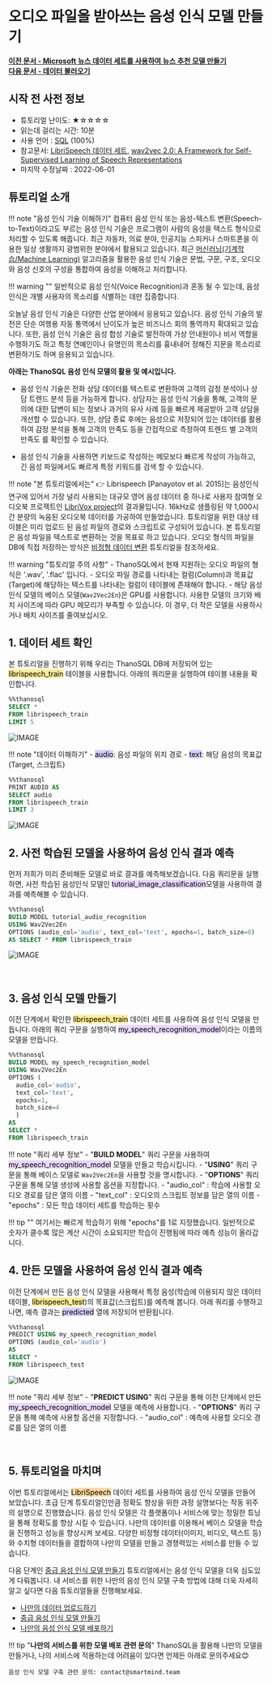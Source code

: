 # __오디오 파일을 받아쓰는 음성 인식 모델 만들기__

**[이전 문서 - Microsoft 뉴스 데이터 세트를 사용하여 뉴스 추천 모델 만들기](/tutorials/thanosql_ml/recommendation/recommendation_lda/)**  
**[다음 문서 - 데이터 불러오기](/how-to_guides/ThanoSQL_connecting/data_upload/)**


## 시작 전 사전 정보

- 튜토리얼 난이도: ★☆☆☆☆
- 읽는데 걸리는 시간: 10분
- 사용 언어 : [SQL](https://ko.wikipedia.org/wiki/SQL) (100%)
- 참고문서: [LibriSpeech 데이터 세트](http://www.openslr.org/12), [wav2vec 2.0: A Framework for Self-Supervised Learning of Speech Representations](https://arxiv.org/abs/2006.11477)
- 마지막 수정날짜 : 2022-06-01


## 튜토리얼 소개
!!! note "음성 인식 기술 이해하기"
    컴퓨터 음성 인식 또는 음성-텍스트 변환(Speech-to-Text)이라고도 부르는 음성 인식 기술은 프로그램이 사람의 음성을 텍스트 형식으로 처리할 수 있도록 해줍니다. 최근 자동차, 의료 분야, 인공지능 스피커나 스마트폰을 이용한 일상 생활까지 광범위한 분야에서 활용되고 있습니다. 최근 [머신러닝(기계학습/Machine Learning)](https://ko.wikipedia.org/wiki/%EA%B8%B0%EA%B3%84_%ED%95%99%EC%8A%B5) 알고리즘을 활용한 음성 인식 기술은 문법, 구문, 구조, 오디오와 음성 신호의 구성을 통합하여 음성을 이해하고 처리합니다.

!!! warning ""
    일반적으로 음성 인식(Voice Recognition)과 혼동 될 수 있는데, 음성 인식은 개별 사용자의 목소리를 식별하는 데만 집중합니다.


오늘날 음성 인식 기술은 다양한 산업 분야에서 응용되고 있습니다. 음성 인식 기술의 발전은 단순 여행용 자동 통역에서 난이도가 높은 비즈니스 회의 통역까지 확대되고 있습니다. 또한, 음성 인식 기술은 음성 합성 기술로 발전하여 가상 안내원이나 비서 역할을 수행하기도 하고 특정 연예인이나 유명인의 목소리를 흉내내어 정해진 지문을 목소리로 변환하기도 하며 응용되고 있습니다.

__아래는 ThanoSQL 음성 인식 모델의 활용 및 예시입니다.__

- 음성 인식 기술은 전화 상담 데이터를 텍스트로 변환하여 고객의 감정 분석이나 상담 트렌드 분석 등을 가능하게 합니다. 상담자는 음성 인식 기술을 통해, 고객의 문의에 대한 답변이 되는 정보나 과거의 유사 사례 등을 빠르게 제공받아 고객 상담을 개선할 수 있습니다.
또한, 상담 종료 후에는 음성으로 저장되어 있는 데이터를 활용하여 감정 분석을 통해 고객의 만족도 등을 간접적으로 측정하여 트렌드 별 고객의 만족도 를 확인할 수 있습니다.

- 음성 인식 기술을 사용하면 키보드로 작성하는 메모보다 빠르게 작성이 가능하고, 긴 음성 파일에서도 빠르게 특정 키워드를 검색 할 수 있습니다.

!!! note "본 튜토리얼에서는"
    :point_right: Librispeech [Panayotov et al. 2015]는 음성인식 연구에 있어서 가장 널리 사용되는 대규모 영어 음성 데이터 중 하나로 사용자 참여형 오디오북 프로젝트인 [LibriVox project](https://librivox.org/)의 결과물입니다. 16kHz로 샘플링된 약 1,000시간 분량의 녹음된 오디오북 데이터를 가공하여 만들었습니다. 튜토리얼을 위한 대상 테이블은 미리 업로드 된 음성 파일의 경로와 스크립트로 구성되어 있습니다. 본 튜토리얼은 음성 파일을 텍스트로 변환하는 것을 목표로 하고 있습니다. 오디오 형식의 파일을 DB에 직접 저장하는 방식은 [비정형 데이터 변환]() 튜토리얼을 참조하세요.

!!! warning "튜토리얼 주의 사항"
    - ThanoSQL에서 현재 지원하는 오디오 파일의 형식은 '.wav', '.flac' 입니다.
    - 오디오 파일 경로를 나타내는 컬럼(Column)과 목표값(Target)에 해당하는 텍스트를 나타내는 컬럼이 테이블에 존재해야 합니다.
    - 해당 음성 인식 모델의 베이스 모델(`Wav2Vec2En`)은 GPU를 사용합니다. 사용한 모델의 크기와 배치 사이즈에 따라 GPU 메모리가 부족할 수 있습니다. 이 경우, 더 작은 모델을 사용하시거나 배치 사이즈를 줄여보십시오.


## __1. 데이터 세트 확인__

본 튜토리얼을 진행하기 위해 우리는 ThanoSQL DB에 저장되어 있는  <mark style="background-color:#FFEC92 ">librispeech_train</mark> 테이블을 사용합니다. 아래의 쿼리문을 실행하여 테이블 내용을 확인합니다.

```sql
%%thanosql
SELECT *
FROM librispeech_train
LIMIT 5
```

![IMAGE](/img/thanosql_ml/audio_recognition/audio_recognition_wav2vec/train_data.png)

!!! note "데이터 이해하기"
    - <mark style="background-color:#D7D0FF ">audio</mark>: 음성 파일의 위치 경로
    - <mark style="background-color:#D7D0FF ">text</mark>: 해당 음성의 목표값(Target, 스크립트)


```sql
%%thanosql
PRINT AUDIO AS
SELECT audio
FROM librispeech_train
LIMIT 3
```

![IMAGE](/img/thanosql_ml/audio_recognition/audio_recognition_wav2vec/print_audio.png)

## __2. 사전 학습된 모델을 사용하여 음성 인식 결과 예측__

먼저 저희가 미리 준비해둔 모델로 바로 결과를 예측해보겠습니다. 다음 쿼리문을 실행하면, 사전 학습된 음성인식 모델인 <mark style="background-color:#E9D7FD ">tutorial_image_classification</mark>모델을 사용하여 결과를 예측해볼 수 있습니다.

```sql
%%thanosql
BUILD MODEL tutorial_audio_recognition
USING Wav2Vec2En
OPTIONS (audio_col='audio', text_col='text', epochs=1, batch_size=8)
AS SELECT * FROM librispeech_train
```

![IMAGE](/img/thanosql_ml/audio_recognition/audio_recognition_wav2vec/predict_on_test_data_1.png)

<br>


## __3. 음성 인식 모델 만들기__

이전 단계에서 확인한  <mark style="background-color:#FFEC92 ">librispeech_train</mark> 데이터 세트를 사용하여 음성 인식 모델을 만듭니다. 아래의 쿼리 구문을 실행하여 <mark style="background-color:#E9D7FD ">my_speech_recognition_model</mark>이라는 이름의 모델을 만듭니다.

```sql
%%thanosql
BUILD MODEL my_speech_recognition_model
USING Wav2Vec2En
OPTIONS (
  audio_col='audio',
  text_col='text',
  epochs=1,
  batch_size=4
  )
AS
SELECT *
FROM librispeech_train
```

!!! note "쿼리 세부 정보"
    - "__BUILD MODEL__" 쿼리 구문을 사용하여  <mark style="background-color:#E9D7FD ">my_speech_recognition_model</mark> 모델을 만들고 학습시킵니다.
    - "__USING__" 쿼리 구문을 통해 베이스 모델로 `Wav2Vec2En`을 사용할 것을 명시합니다.
    - "__OPTIONS__" 쿼리 구문을 통해 모델 생성에 사용할 옵션을 지정합니다.
        - "audio_col" : 학습에 사용할 오디오 경로를 담은 열의 이름
        - "text_col" :  오디오의 스크립트 정보를 담은 열의 이름
        - "epochs" : 모든 학습 데이터 세트를 학습하는 횟수

!!! tip ""
    여기서는 빠르게 학습하기 위해 "epochs"를 1로 지정했습니다. 일반적으로 숫자가 클수록 많은 계산 시간이 소요되지만 학습이 진행됨에 따라 예측 성능이 올라갑니다.

## __4. 만든 모델을 사용하여 음성 인식 결과 예측__

이전 단계에서 만든 음성 인식 모델을 사용해서 특정 음성(학습에 이용되지 않은 데이터 테이블,  <mark style="background-color:#FFEC92 ">librispeech_test</mark>)의 목표값(스크립트)를 예측해 봅니다. 아래 쿼리를 수행하고 나면, 예측 결과는 <mark style="background-color:#D7D0FF">predicted</mark> 열에 저장되어 반환됩니다.

```sql
%%thanosql
PREDICT USING my_speech_recognition_model
OPTIONS (audio_col='audio')
AS
SELECT *
FROM librispeech_test
```

![IMAGE](/img/thanosql_ml/audio_recognition/audio_recognition_wav2vec/predict_on_test_data_2.png)


!!! note "쿼리 세부 정보"
    - "__PREDICT USING__" 쿼리 구문을 통해 이전 단계에서 만든 <mark style="background-color:#E9D7FD ">my_speech_recognition_model</mark> 모델을 예측에 사용합니다.
    - "__OPTIONS__" 쿼리 구문을 통해 예측에 사용할 옵션을 지정합니다.
        - "audio_col" : 예측에 사용할 오디오 경로를 담은 열의 이름


<br>

## __5. 튜토리얼을 마치며__

이번 튜토리얼에서는 <mark style="background-color:#FFD79C">LibriSpeech</mark> 데이터 세트를 사용하여 음성 인식 모델을 만들어 보았습니다. 초급 단계 튜토리얼인만큼 정확도 향상을 위한 과정 설명보다는 작동 위주의 설명으로 진행했습니다. 음성 인식 모델은 각 플랫폼이나 서비스에 맞는 정밀한 튜닝을 통해 정확도를 향상 시킬 수 있습니다. 나만의 데이터를 이용해서 베이스 모델을 학습을 진행하고 성능을 향상시켜 보세요. 다양한 비정형 데이터(이미지, 비디오, 텍스트 등)와 수치형 데이터들을 결합하여 나만의 모델을 만들고 경쟁력있는 서비스를 만들 수 있습니다.

다음 단계인 [중급 음성 인식 모델 만들기](comingsoon) 튜토리얼에서는 음성 인식 모델을 더욱 심도있게 다뤄봅니다. 내 서비스를 위한 나만의 음성 인식 모델 구축 방법에 대해 더욱 자세히 알고 싶다면 다음 튜토리얼들을 진행해보세요. <br>

* [나만의 데이터 업로드하기](comingsoon)
* [중급 음성 인식 모델 만들기](comingsoon)
* [나만의 음성 인식 모델 배포하기](comingsoon)


!!! tip "__나만의 서비스를 위한 모델 배포 관련 문의__"
    ThanoSQL을 활용해 나만의 모델을 만들거나, 나의 서비스에 적용하는데 어려움이 있다면 언제든 아래로 문의주세요😊

    음성 인식 모델 구축 관련 문의: contact@smartmind.team

